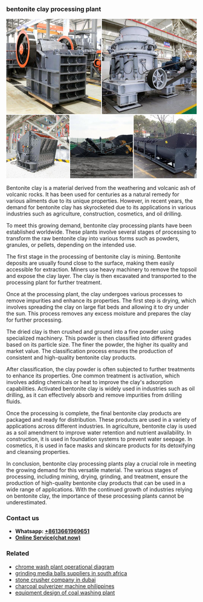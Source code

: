 <h3>bentonite clay processing plant</h3><img src='1706767842.jpg' alt=''><p>Bentonite clay is a material derived from the weathering and volcanic ash of volcanic rocks. It has been used for centuries as a natural remedy for various ailments due to its unique properties. However, in recent years, the demand for bentonite clay has skyrocketed due to its applications in various industries such as agriculture, construction, cosmetics, and oil drilling.</p><p>To meet this growing demand, bentonite clay processing plants have been established worldwide. These plants involve several stages of processing to transform the raw bentonite clay into various forms such as powders, granules, or pellets, depending on the intended use.</p><p>The first stage in the processing of bentonite clay is mining. Bentonite deposits are usually found close to the surface, making them easily accessible for extraction. Miners use heavy machinery to remove the topsoil and expose the clay layer. The clay is then excavated and transported to the processing plant for further treatment.</p><p>Once at the processing plant, the clay undergoes various processes to remove impurities and enhance its properties. The first step is drying, which involves spreading the clay on large flat beds and allowing it to dry under the sun. This process removes any excess moisture and prepares the clay for further processing.</p><p>The dried clay is then crushed and ground into a fine powder using specialized machinery. This powder is then classified into different grades based on its particle size. The finer the powder, the higher its quality and market value. The classification process ensures the production of consistent and high-quality bentonite clay products.</p><p>After classification, the clay powder is often subjected to further treatments to enhance its properties. One common treatment is activation, which involves adding chemicals or heat to improve the clay's adsorption capabilities. Activated bentonite clay is widely used in industries such as oil drilling, as it can effectively absorb and remove impurities from drilling fluids.</p><p>Once the processing is complete, the final bentonite clay products are packaged and ready for distribution. These products are used in a variety of applications across different industries. In agriculture, bentonite clay is used as a soil amendment to improve water retention and nutrient availability. In construction, it is used in foundation systems to prevent water seepage. In cosmetics, it is used in face masks and skincare products for its detoxifying and cleansing properties.</p><p>In conclusion, bentonite clay processing plants play a crucial role in meeting the growing demand for this versatile material. The various stages of processing, including mining, drying, grinding, and treatment, ensure the production of high-quality bentonite clay products that can be used in a wide range of applications. With the continued growth of industries relying on bentonite clay, the importance of these processing plants cannot be underestimated.</p><h3>Contact us</h3><ul><li><strong>Whatsapp:&nbsp;<a href="https://wa.me/8613661969651">+8613661969651</a></strong></li><li><a href="https://swt.shibang-china.com/?git&amp;zhl&amp;bentonite clay processing plant"><strong>Online Service(chat now)</strong></a></li></ul><h3>Related</h3><ul><li><a href='chrome wash plant operational diagram.md'>chrome wash plant operational diagram</a></li><li><a href='grinding media balls suppliers in south africa.md'>grinding media balls suppliers in south africa</a></li><li><a href='stone crusher company in dubai.md'>stone crusher company in dubai</a></li><li><a href='charcoal pulverizer machine philippines.md'>charcoal pulverizer machine philippines</a></li><li><a href='equipment design of coal washing plant.md'>equipment design of coal washing plant</a></li></ul>